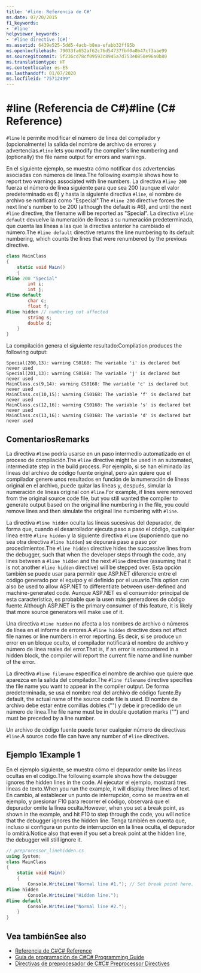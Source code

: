 ```yaml
---
title: '#line: Referencia de C#'
ms.date: 07/20/2015
f1_keywords:
- '#line'
helpviewer_keywords:
- '#line directive [C#]'
ms.assetid: 6439e525-5dd5-4acb-b8ea-efabb32ff95b
ms.openlocfilehash: 79033fa652af62c76d54737fbf0a0b47cf3aae99
ms.sourcegitcommit: 5f236cd78cf09593c8945a7d753e0850e96a0b80
ms.translationtype: HT
ms.contentlocale: es-ES
ms.lasthandoff: 01/07/2020
ms.locfileid: "75712499"
---
```

# <a name="line-c-reference"></a><span data-ttu-id="f33b4-102">#line (Referencia de C#)</span><span class="sxs-lookup"><span data-stu-id="f33b4-102">#line (C# Reference)</span></span>

<span data-ttu-id="f33b4-103">`#line` le permite modificar el número de línea del compilador y (opcionalmente) la salida del nombre de archivo de errores y advertencias.</span><span class="sxs-lookup"><span data-stu-id="f33b4-103">`#line` lets you modify the compiler's line numbering and (optionally) the file name output for errors and warnings.</span></span>

<span data-ttu-id="f33b4-104">En el siguiente ejemplo, se muestra cómo notificar dos advertencias asociadas con números de línea.</span><span class="sxs-lookup"><span data-stu-id="f33b4-104">The following example shows how to report two warnings associated with line numbers.</span></span> <span data-ttu-id="f33b4-105">La directiva `#line 200` fuerza el número de línea siguiente para que sea 200 (aunque el valor predeterminado es 6) y hasta la siguiente directiva `#line`, el nombre de archivo se notificará como "Especial".</span><span class="sxs-lookup"><span data-stu-id="f33b4-105">The `#line 200` directive forces the next line's number to be 200 (although the default is #6), and until the next `#line` directive, the filename will be reported as "Special".</span></span> <span data-ttu-id="f33b4-106">La directiva `#line default` devuelve la numeración de líneas a su numeración predeterminada, que cuenta las líneas a las que la directiva anterior ha cambiado el número.</span><span class="sxs-lookup"><span data-stu-id="f33b4-106">The `#line default` directive returns the line numbering to its default numbering, which counts the lines that were renumbered by the previous directive.</span></span>

```csharp
class MainClass
{
    static void Main()
    {
#line 200 "Special"
        int i;
        int j;
#line default
        char c;
        float f;
#line hidden // numbering not affected
        string s;
        double d;
    }
}
```

<span data-ttu-id="f33b4-107">La compilación genera el siguiente resultado:</span><span class="sxs-lookup"><span data-stu-id="f33b4-107">Compilation produces the following output:</span></span>

```console
Special(200,13): warning CS0168: The variable 'i' is declared but never used
Special(201,13): warning CS0168: The variable 'j' is declared but never used
MainClass.cs(9,14): warning CS0168: The variable 'c' is declared but never used
MainClass.cs(10,15): warning CS0168: The variable 'f' is declared but never used
MainClass.cs(12,16): warning CS0168: The variable 's' is declared but never used
MainClass.cs(13,16): warning CS0168: The variable 'd' is declared but never used
```

## <a name="remarks"></a><span data-ttu-id="f33b4-108">Comentarios</span><span class="sxs-lookup"><span data-stu-id="f33b4-108">Remarks</span></span>

<span data-ttu-id="f33b4-109">La directiva `#line` podría usarse en un paso intermedio automatizado en el proceso de compilación.</span><span class="sxs-lookup"><span data-stu-id="f33b4-109">The `#line` directive might be used in an automated, intermediate step in the build process.</span></span> <span data-ttu-id="f33b4-110">Por ejemplo, si se han eliminado las líneas del archivo de código fuente original, pero aún quiere que el compilador genere unos resultados en función de la numeración de líneas original en el archivo, puede quitar las líneas y, después, simular la numeración de líneas original con `#line`.</span><span class="sxs-lookup"><span data-stu-id="f33b4-110">For example, if lines were removed from the original source code file, but you still wanted the compiler to generate output based on the original line numbering in the file, you could remove lines and then simulate the original line numbering with `#line`.</span></span>

<span data-ttu-id="f33b4-111">La directiva `#line hidden` oculta las líneas sucesivas del depurador, de forma que, cuando el desarrollador ejecuta paso a paso el código, cualquier línea entre `#line hidden` y la siguiente directiva `#line` (suponiendo que no sea otra directiva `#line hidden`) se depurará paso a paso por procedimientos.</span><span class="sxs-lookup"><span data-stu-id="f33b4-111">The `#line hidden` directive hides the successive lines from the debugger, such that when the developer steps through the code, any lines between a `#line hidden` and the next `#line` directive (assuming that it is not another `#line hidden` directive) will be stepped over.</span></span> <span data-ttu-id="f33b4-112">Esta opción también se puede usar para permitir que ASP.NET diferencie entre el código generado por el equipo y el definido por el usuario.</span><span class="sxs-lookup"><span data-stu-id="f33b4-112">This option can also be used to allow ASP.NET to differentiate between user-defined and machine-generated code.</span></span> <span data-ttu-id="f33b4-113">Aunque ASP.NET es el consumidor principal de esta característica, es probable que la usen más generadores de código fuente.</span><span class="sxs-lookup"><span data-stu-id="f33b4-113">Although ASP.NET is the primary consumer of this feature, it is likely that more source generators will make use of it.</span></span>

<span data-ttu-id="f33b4-114">Una directiva `#line hidden` no afecta a los nombres de archivo o números de línea en el informe de errores.</span><span class="sxs-lookup"><span data-stu-id="f33b4-114">A `#line hidden` directive does not affect file names or line numbers in error reporting.</span></span> <span data-ttu-id="f33b4-115">Es decir, si se produce un error en un bloque oculto, el compilador notificará el nombre de archivo y número de línea reales del error.</span><span class="sxs-lookup"><span data-stu-id="f33b4-115">That is, if an error is encountered in a hidden block, the compiler will report the current file name and line number of the error.</span></span>

<span data-ttu-id="f33b4-116">La directiva `#line filename` especifica el nombre de archivo que quiere que aparezca en la salida del compilador.</span><span class="sxs-lookup"><span data-stu-id="f33b4-116">The `#line filename` directive specifies the file name you want to appear in the compiler output.</span></span> <span data-ttu-id="f33b4-117">De forma predeterminada, se usa el nombre real del archivo de código fuente.</span><span class="sxs-lookup"><span data-stu-id="f33b4-117">By default, the actual name of the source code file is used.</span></span> <span data-ttu-id="f33b4-118">El nombre de archivo debe estar entre comillas dobles ("") y debe ir precedido de un número de línea.</span><span class="sxs-lookup"><span data-stu-id="f33b4-118">The file name must be in double quotation marks ("") and must be preceded by a line number.</span></span>

<span data-ttu-id="f33b4-119">Un archivo de código fuente puede tener cualquier número de directivas `#line`.</span><span class="sxs-lookup"><span data-stu-id="f33b4-119">A source code file can have any number of `#line` directives.</span></span>

## <a name="example-1"></a><span data-ttu-id="f33b4-120">Ejemplo 1</span><span class="sxs-lookup"><span data-stu-id="f33b4-120">Example 1</span></span>

<span data-ttu-id="f33b4-121">En el ejemplo siguiente, se muestra cómo el depurador omite las líneas ocultas en el código.</span><span class="sxs-lookup"><span data-stu-id="f33b4-121">The following example shows how the debugger ignores the hidden lines in the code.</span></span> <span data-ttu-id="f33b4-122">Al ejecutar el ejemplo, mostrará tres líneas de texto.</span><span class="sxs-lookup"><span data-stu-id="f33b4-122">When you run the example, it will display three lines of text.</span></span> <span data-ttu-id="f33b4-123">En cambio, al establecer un punto de interrupción, como se muestra en el ejemplo, y presionar F10 para recorrer el código, observará que el depurador omite la línea oculta.</span><span class="sxs-lookup"><span data-stu-id="f33b4-123">However, when you set a break point, as shown in the example, and hit F10 to step through the code, you will notice that the debugger ignores the hidden line.</span></span> <span data-ttu-id="f33b4-124">Tenga también en cuenta que, incluso si configura un punto de interrupción en la línea oculta, el depurador lo omitirá.</span><span class="sxs-lookup"><span data-stu-id="f33b4-124">Notice also that even if you set a break point at the hidden line, the debugger will still ignore it.</span></span>

```csharp
// preprocessor_linehidden.cs
using System;
class MainClass
{
    static void Main()
    {
        Console.WriteLine("Normal line #1."); // Set break point here.
#line hidden
        Console.WriteLine("Hidden line.");
#line default
        Console.WriteLine("Normal line #2.");
    }
}
```

## <a name="see-also"></a><span data-ttu-id="f33b4-125">Vea también</span><span class="sxs-lookup"><span data-stu-id="f33b4-125">See also</span></span>

- [<span data-ttu-id="f33b4-126">Referencia de C#</span><span class="sxs-lookup"><span data-stu-id="f33b4-126">C# Reference</span></span>](../index.md)
- [<span data-ttu-id="f33b4-127">Guía de programación de C#</span><span class="sxs-lookup"><span data-stu-id="f33b4-127">C# Programming Guide</span></span>](../../programming-guide/index.md)
- [<span data-ttu-id="f33b4-128">Directivas de preprocesador de C#</span><span class="sxs-lookup"><span data-stu-id="f33b4-128">C# Preprocessor Directives</span></span>](./index.md)
